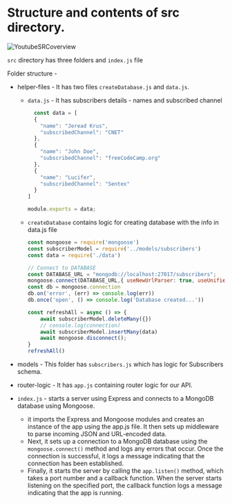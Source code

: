 # Structure and contents of **src** directory. 

![YoutubeSRCoverview](https://user-images.githubusercontent.com/106004070/222953073-3be04fe6-5a1e-4bb4-b760-5be24f7b5eed.png)  

`src` directory has three folders and `index.js` file 

Folder structure - 
- helper-files - It has two files `createDatabase.js` and `data.js`.
  - `data.js` - It has subscribers details - names and subscribed channel
  
      ```javascript
        const data = [
        {
          "name": "Jeread Krus",
          "subscribedChannel": "CNET"
        },
        {
          "name": "John Doe",
          "subscribedChannel": "freeCodeCamp.org"
        },
        {
          "name": "Lucifer",
          "subscribedChannel": "Sentex"
        }
      ]

      module.exports = data;
     ```
     
  - `createDatabase` contains logic for creating database with the info in data.js file 
  
    ```javascript
    const mongoose = require('mongoose')
    const subscriberModel = require('../models/subscribers')
    const data = require('./data')

    // Connect to DATABASE
    const DATABASE_URL = "mongodb://localhost:27017/subscribers";
    mongoose.connect(DATABASE_URL,{ useNewUrlParser: true, useUnifiedTopology: true });
    const db = mongoose.connection
    db.on('error', (err) => console.log(err))
    db.once('open', () => console.log('Database created...'))

    const refreshAll = async () => {
        await subscriberModel.deleteMany({})
        // console.log(connection)
        await subscriberModel.insertMany(data)
        await mongoose.disconnect();
    }
    refreshAll()
    ```
    
- models - This folder has `subscribers.js` which has logic for Subscribers schema. 

- router-logic - It has `app.js` containing router logic for our API. 

- `index.js` - starts a server using Express and connects to a MongoDB database using Mongoose.
    - it imports the Express and Mongoose modules and creates an instance of the app using the app.js file. It then sets up middleware to parse incoming JSON and URL-encoded data.
    - Next, it sets up a connection to a MongoDB database using the `mongoose.connect()` method and logs any errors that occur. Once the connection is successful, it logs a message indicating that the connection has been established.
    - Finally, it starts the server by calling the `app.listen()` method, which takes a port number and a callback function. When the server starts listening on the specified port, the callback function logs a message indicating that the app is running.
               
